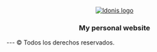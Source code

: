 
<p align="center">
	<a href="https://www.ldonis.com" target="_blank">
		<img alt="ldonis logo" src="https://cdn.lesli.tech/ldonis/brand/logo/ldonis.svg" />
	</a>
</p>

<h3 align="center">My personal website</h3>
---
&copy; Todos los derechos reservados.
